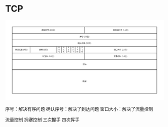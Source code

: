
# TCP
![title](https://raw.githubusercontent.com/xinjiuyijiu/NoteImages/master/gitnote/2020/07/15/tcp_protocol-1594792406350.jpg)

序号：解决有序问题
确认序号：解决了到达问题
窗口大小：解决了流量控制


流量控制
拥塞控制
三次握手
四次挥手
